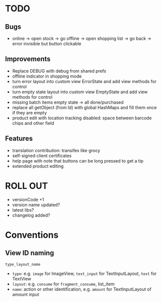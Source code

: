 # TODO

## Bugs

- online -> open stock -> go offline -> open shopping list -> go back -> error invisible but button clickable

## Improvements

- Replace DEBUG with debug from shared prefs
- offline indicator in shopping mode
- turn error layout into custom view ErrorState and add view methods for control
- turn empty state layout into custom view EmptyState and add view methods for control
- missing batch items empty state -> all done/purchased
- replace all getObject (from Id) with global HashMaps and fill them once if they are empty
- product edit with location tracking disabled: space between barcode chips and other field

## Features

- translation contribution: transifex like grocy
- self-signed client certificates
- help page with note that buttons can be long pressed to get a tip
- extended product editing

# ROLL OUT

- versionCode +1
- version name updated?
- latest libs?
- changelog added?

# Conventions

## View ID naming

`type_layout_name`

- `type`: e.g. `image` for ImageView, `text_input` for TextInputLayout, `text` for TextView
- `layout`: e.g. `consume` for `fragment_consume`, list_item
- `name`: action or other identification, e.g. `amount` for TextInputLayout of amount input